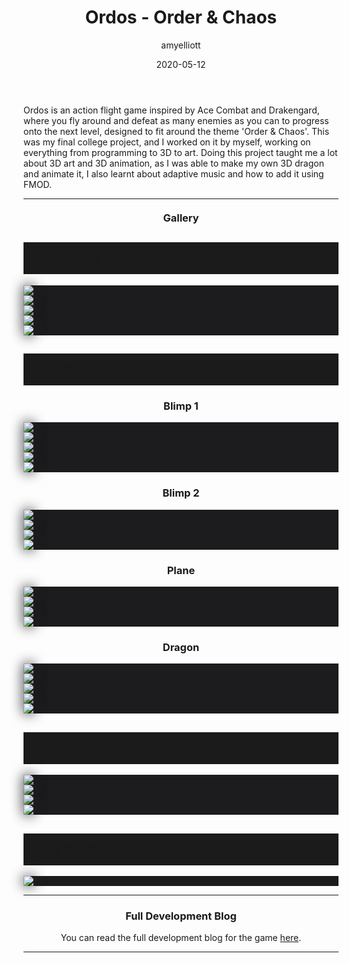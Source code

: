 ﻿---
layout: game
title:  "Ordos - Order & Chaos"
type: "Game Development Blog"
color: "background-color: seagreen"
summary: "Ordos is an action flight game inspired by Ace Combat and Drakengard, where you fly around and defeat as many enemies as you can to progress onto the next level, designed to fit around the theme 'Order & Chaos'"
author: amyelliott
date: '2020-05-12'
category: ['game-development', 'solo', 'unity']
thumbnail: /assets/img/posts/Ordos/cover.png
keywords: action, combat, flightsim, fantasy
permalink: /games/ordos/
usemathjax: true
genre: ['Action', 'Combat', 'Fantasy']
hidden: true
heading: "Become a dragon and destroy enemies in your way."
icon: https://am3pap005files.storage.live.com/y4mrs_K1sbipbY-eEkG9ozATlxrgLU6TYp0s41YgnGXJzppXk-nOmru_ZiJW-CJJuu2Aqz2Qj03HYbxHQnEhdvo0r-8bN7khK-0NdYI_S-ZeRmbIsjn-Fl12Ps3wKpsM2F8-qAbb8YPv78dXSnjREe5fi5_BYgGRbdRW8qRZNz8PlA7xFC93ckhV61buQSBC8ZX?width=1920&height=1634&cropmode=none
showreel: 
itch: https://amy-elliott.itch.io/ordos-order-chaos
isgameembed: false
gamevideo: https://www.youtube.com/embed/8oaAiv8F_sQ?controls=0
status: "Done"
projecttype: "Solo College Project"
duration: "~3 Months"
tools: ['Unity', 'Photoshop', 'Maya', 'Blender', 'FMOD Studio']
roles: ['Programming', 'Design', 'Level Design', 'UI', '3D', 'Animation', 'Music']
credits: ['Amy Elliott']
---

<!--- ---------------------------- -->
<!--- Main description of the game -->
<!--- ---------------------------- -->
<p>Ordos is an action flight game inspired by Ace Combat and Drakengard, where you fly around and defeat as many enemies as you can to progress onto the next level, designed to fit around the theme 'Order &amp; Chaos'. This was my final college project, and I worked on it by myself, working on everything from programming to 3D to art. Doing this project taught me a lot about 3D art and 3D animation, as I was able to make my own 3D dragon and animate it, I also learnt about adaptive music and how to add it using FMOD.</p>

<hr>
<!--- ------------------------------------ -->
<!--- Gallery and screenshots for the game -->
<!--- ------------------------------------ -->
<h3 style="text-align:center; margin-top: 20px; margin-bottom: 20px">Gallery</h3>
<div class="panel-heading active" role="tab" id="headingOne">
    <h2 class="panel-title" style="word-wrap: normal; padding: 15px; background-color: #1b1b1b">
    <a role="button" data-toggle="collapse" data-parent="#accordion" href="#collapseConc" aria-expanded="true" aria-controls="collapseConc" style="font-size: 18px; padding: 0px !important">
        Concept Art
    </a>
    </h2>                                
</div>
<div id="collapseConc" class="panel-collapse collapse" role="tabpanel" aria-labelledby="headingOne">
    <div class="panel-body">
        <div class = "widcard" style="background-color: #1c1c1e; margin-bottom: 0px !important">
            <img src="/assets/img/posts/Ordos/blimp_1.jpg" style="max-width: -webkit-fill-available; box-shadow: 0px 0px 20px #202022;">
        </div>
        <div class = "widcard" style="background-color: #1c1c1e; margin-bottom: 0px !important">
            <img src="/assets/img/posts/Ordos/blimp_2.jpg" style="max-width: -webkit-fill-available; box-shadow: 0px 0px 20px #202022;">
        </div>
        <div class = "widcard" style="background-color: #1c1c1e; margin-bottom: 0px !important">
            <img src="/assets/img/posts/Ordos/blimp_concept.png" style="max-width: -webkit-fill-available; box-shadow: 0px 0px 20px #202022;">
        </div>
        <div class = "widcard" style="background-color: #1c1c1e; margin-bottom: 0px !important">
            <img src="/assets/img/posts/Ordos/blimp2_concept.png" style="max-width: -webkit-fill-available; box-shadow: 0px 0px 20px #202022;">
        </div>
        <div class = "widcard" style="background-color: #1c1c1e; margin-bottom: 0px !important">
            <img src="/assets/img/posts/Ordos/plane_concept.jpg" style="max-width: -webkit-fill-available; box-shadow: 0px 0px 20px #202022;">
        </div>
    </div>
</div>
<div class="panel-heading active" role="tab" id="headingTwo">
    <h2 class="panel-title" style="word-wrap: normal; padding: 15px; background-color: #1b1b1b">
    <a role="button" data-toggle="collapse" data-parent="#accordion" href="#collapseMod" aria-expanded="true" aria-controls="collapseMod" style="font-size: 18px; padding: 0px !important">
        Modelling
    </a>
    </h2>                                
</div>
<div id="collapseMod" class="panel-collapse collapse" role="tabpanel" aria-labelledby="headingTwo">
    <div class="panel-body">
        <h3 style="text-align:center">Blimp 1</h3>
        <div class = "widcard" style="background-color: #1c1c1e; margin-bottom: 0px !important">
            <img src="/assets/img/posts/Ordos/blimp_modelling.png" style="max-width: -webkit-fill-available; box-shadow: 0px 0px 20px #202022;">
        </div>
        <div class = "widcard" style="background-color: #1c1c1e; margin-bottom: 0px !important">
            <img src="/assets/img/posts/Ordos/blimp_modelling2.png" style="max-width: -webkit-fill-available; box-shadow: 0px 0px 20px #202022;">
        </div>
        <div class = "widcard" style="background-color: #1c1c1e; margin-bottom: 0px !important">
            <img src="/assets/img/posts/Ordos/blimp_unwrapping.png" style="max-width: -webkit-fill-available; box-shadow: 0px 0px 20px #202022;">
        </div>
        <div class = "widcard" style="background-color: #1c1c1e; margin-bottom: 0px !important">
            <img src="/assets/img/posts/Ordos/blimp_texturing.png" style="max-width: -webkit-fill-available; box-shadow: 0px 0px 20px #202022;">
        </div>
        <div class = "widcard" style="background-color: #1c1c1e; margin-bottom: 0px !important">
            <img src="/assets/img/posts/Ordos/blimp_ingame.png" style="max-width: -webkit-fill-available; box-shadow: 0px 0px 20px #202022;">
        </div>
        <h3 style="text-align:center">Blimp 2</h3>
        <div class = "widcard" style="background-color: #1c1c1e; margin-bottom: 0px !important">
            <img src="/assets/img/posts/Ordos/blimp2_modelling.png" style="max-width: -webkit-fill-available; box-shadow: 0px 0px 20px #202022;">
        </div>
        <div class = "widcard" style="background-color: #1c1c1e; margin-bottom: 0px !important">
            <img src="/assets/img/posts/Ordos/blimp2_model.png" style="max-width: -webkit-fill-available; box-shadow: 0px 0px 20px #202022;">
        </div>
        <div class = "widcard" style="background-color: #1c1c1e; margin-bottom: 0px !important">
            <img src="/assets/img/posts/Ordos/blimp2_unwrap.png" style="max-width: -webkit-fill-available; box-shadow: 0px 0px 20px #202022;">
        </div>
        <div class = "widcard" style="background-color: #1c1c1e; margin-bottom: 0px !important">
            <img src="/assets/img/posts/Ordos/blimp2_textured.png" style="max-width: -webkit-fill-available; box-shadow: 0px 0px 20px #202022;">
        </div>
        <h3 style="text-align:center">Plane</h3>
        <div class = "widcard" style="background-color: #1c1c1e; margin-bottom: 0px !important">
            <img src="/assets/img/posts/Ordos/plane.gif" style="max-width: -webkit-fill-available; box-shadow: 0px 0px 20px #202022;">
        </div>
        <div class = "widcard" style="background-color: #1c1c1e; margin-bottom: 0px !important">
            <img src="/assets/img/posts/Ordos/plane_unwrap.png" style="max-width: -webkit-fill-available; box-shadow: 0px 0px 20px #202022;">
        </div>
        <div class = "widcard" style="background-color: #1c1c1e; margin-bottom: 0px !important">
            <img src="/assets/img/posts/Ordos/plane_texturesheet.png" style="max-width: -webkit-fill-available; box-shadow: 0px 0px 20px #202022;">
        </div>
        <div class = "widcard" style="background-color: #1c1c1e; margin-bottom: 0px !important">
            <img src="/assets/img/posts/Ordos/plane_textured.png" style="max-width: -webkit-fill-available; box-shadow: 0px 0px 20px #202022;">
        </div>
        <h3 style="text-align:center">Dragon</h3>
        <div class = "widcard" style="background-color: #1c1c1e; margin-bottom: 0px !important">
            <img src="/assets/img/posts/Ordos/dragon_blockout.png" style="max-width: -webkit-fill-available; box-shadow: 0px 0px 20px #202022;">
        </div>
        <div class = "widcard" style="background-color: #1c1c1e; margin-bottom: 0px !important">
            <img src="/assets/img/posts/Ordos/dragon_model.png" style="max-width: -webkit-fill-available; box-shadow: 0px 0px 20px #202022;">
        </div>
        <div class = "widcard" style="background-color: #1c1c1e; margin-bottom: 0px !important">
            <img src="/assets/img/posts/Ordos/dragon_unwrap.png" style="max-width: -webkit-fill-available; box-shadow: 0px 0px 20px #202022;">
        </div>
        <div class = "widcard" style="background-color: #1c1c1e; margin-bottom: 0px !important">
            <img src="/assets/img/posts/Ordos/dragon_texturesheet.png" style="max-width: -webkit-fill-available; box-shadow: 0px 0px 20px #202022;">
        </div>
        <div class = "widcard" style="background-color: #1c1c1e; margin-bottom: 0px !important">
            <img src="/assets/img/posts/Ordos/dragon_texturedmodel.png" style="max-width: -webkit-fill-available; box-shadow: 0px 0px 20px #202022;">
        </div>
    </div>
</div>
<div class="panel-heading active" role="tab" id="headingThree">
    <h2 class="panel-title" style="word-wrap: normal; padding: 15px; background-color: #1b1b1b">
    <a role="button" data-toggle="collapse" data-parent="#accordion" href="#collapseAnim" aria-expanded="true" aria-controls="collapseAnim" style="font-size: 18px; padding: 0px !important">
        Animation
    </a>
    </h2>                                
</div>
<div id="collapseAnim" class="panel-collapse collapse" role="tabpanel" aria-labelledby="headingThree">
    <div class="panel-body">
        <div class = "widcard" style="background-color: #1c1c1e; margin-bottom: 0px !important">
            <img src="/assets/img/posts/Ordos/dragon_rig.png" style="max-width: -webkit-fill-available; box-shadow: 0px 0px 20px #202022;">
        </div>
        <div class = "widcard" style="background-color: #1c1c1e; margin-bottom: 0px !important">
            <img src="/assets/img/posts/Ordos/dragon_anim1.gif" style="max-width: -webkit-fill-available; box-shadow: 0px 0px 20px #202022;">
        </div>
        <div class = "widcard" style="background-color: #1c1c1e; margin-bottom: 0px !important">
            <img src="/assets/img/posts/Ordos/dragon_anim2.gif" style="max-width: -webkit-fill-available; box-shadow: 0px 0px 20px #202022;">
        </div>
        <div class = "widcard" style="background-color: #1c1c1e; margin-bottom: 0px !important">
            <img src="/assets/img/posts/Ordos/dragon_attack.gif" style="max-width: -webkit-fill-available; box-shadow: 0px 0px 20px #202022;">
        </div>
    </div>
</div>
<div class="panel-heading active" role="tab" id="headingFour">
    <h2 class="panel-title" style="word-wrap: normal; padding: 15px; background-color: #1b1b1b">
    <a role="button" data-toggle="collapse" data-parent="#accordion" href="#collapseCutCon" aria-expanded="true" aria-controls="collapseCutCon" style="font-size: 18px; padding: 0px !important">
        Extra Cut Content
    </a>
    </h2>                                
</div>
<div id="collapseCutCon" class="panel-collapse collapse" role="tabpanel" aria-labelledby="headingThree">
    <div class="panel-body">
        <div class = "widcard" style="background-color: #1c1c1e; margin-bottom: 0px !important">
            <img src="/assets/img/posts/Ordos/fireball_particle.gif" style="max-width: -webkit-fill-available; box-shadow: 0px 0px 20px #202022;">
        </div>
    </div>
</div>

<!--- ------------------------------------------------------- -->
<!--- Development overviews for the game, to give an insight. -->
<!--- ------------------------------------------------------- -->
<hr>
<h3 style="text-align:center">Full Development Blog</h3>
<p style="text-align:center">You can read the full development blog for the game <a class = "a-text" href="https://amyelliottfmp.game.blog/project-management-development-log/" target="_blank">here</a>.</p> 
<hr>
